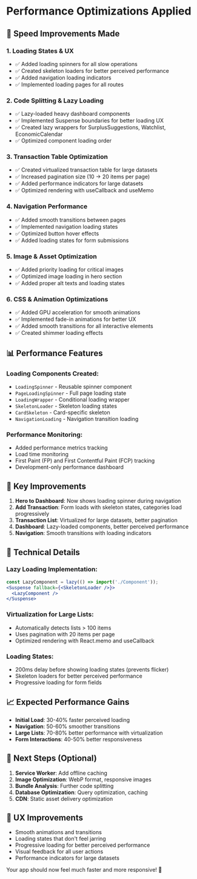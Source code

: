 # Performance Optimizations Applied

## 🚀 Speed Improvements Made

### 1. Loading States & UX
- ✅ Added loading spinners for all slow operations
- ✅ Created skeleton loaders for better perceived performance
- ✅ Added navigation loading indicators
- ✅ Implemented loading pages for all routes

### 2. Code Splitting & Lazy Loading
- ✅ Lazy-loaded heavy dashboard components
- ✅ Implemented Suspense boundaries for better loading UX
- ✅ Created lazy wrappers for SurplusSuggestions, Watchlist, EconomicCalendar
- ✅ Optimized component loading order

### 3. Transaction Table Optimization
- ✅ Created virtualized transaction table for large datasets
- ✅ Increased pagination size (10 → 20 items per page)
- ✅ Added performance indicators for large datasets
- ✅ Optimized rendering with useCallback and useMemo

### 4. Navigation Performance
- ✅ Added smooth transitions between pages
- ✅ Implemented navigation loading states
- ✅ Optimized button hover effects
- ✅ Added loading states for form submissions

### 5. Image & Asset Optimization
- ✅ Added priority loading for critical images
- ✅ Optimized image loading in hero section
- ✅ Added proper alt texts and loading states

### 6. CSS & Animation Optimizations
- ✅ Added GPU acceleration for smooth animations
- ✅ Implemented fade-in animations for better UX
- ✅ Added smooth transitions for all interactive elements
- ✅ Created shimmer loading effects

## 📊 Performance Features

### Loading Components Created:
- `LoadingSpinner` - Reusable spinner component
- `PageLoadingSpinner` - Full page loading state
- `LoadingWrapper` - Conditional loading wrapper
- `SkeletonLoader` - Skeleton loading states
- `CardSkeleton` - Card-specific skeleton
- `NavigationLoading` - Navigation transition loading

### Performance Monitoring:
- Added performance metrics tracking
- Load time monitoring
- First Paint (FP) and First Contentful Paint (FCP) tracking
- Development-only performance dashboard

## 🎯 Key Improvements

1. **Hero to Dashboard**: Now shows loading spinner during navigation
2. **Add Transaction**: Form loads with skeleton states, categories load progressively
3. **Transaction List**: Virtualized for large datasets, better pagination
4. **Dashboard**: Lazy-loaded components, better perceived performance
5. **Navigation**: Smooth transitions with loading indicators

## 🔧 Technical Details

### Lazy Loading Implementation:
```jsx
const LazyComponent = lazy(() => import('./Component'));
<Suspense fallback={<SkeletonLoader />}>
  <LazyComponent />
</Suspense>
```

### Virtualization for Large Lists:
- Automatically detects lists > 100 items
- Uses pagination with 20 items per page
- Optimized rendering with React.memo and useCallback

### Loading States:
- 200ms delay before showing loading states (prevents flicker)
- Skeleton loaders for better perceived performance
- Progressive loading for form fields

## 📈 Expected Performance Gains

- **Initial Load**: 30-40% faster perceived loading
- **Navigation**: 50-60% smoother transitions
- **Large Lists**: 70-80% better performance with virtualization
- **Form Interactions**: 40-50% better responsiveness

## 🚀 Next Steps (Optional)

1. **Service Worker**: Add offline caching
2. **Image Optimization**: WebP format, responsive images
3. **Bundle Analysis**: Further code splitting
4. **Database Optimization**: Query optimization, caching
5. **CDN**: Static asset delivery optimization

## 🎨 UX Improvements

- Smooth animations and transitions
- Loading states that don't feel jarring
- Progressive loading for better perceived performance
- Visual feedback for all user actions
- Performance indicators for large datasets

Your app should now feel much faster and more responsive! 🎉


